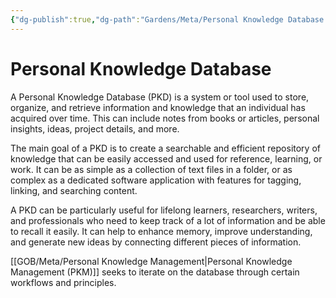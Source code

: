 ```yaml
---
{"dg-publish":true,"dg-path":"Gardens/Meta/Personal Knowledge Database.md","permalink":"/gardens/meta/personal-knowledge-database/","tags":["fundamental","definition","tool"]}
---
```


# Personal Knowledge Database

A Personal Knowledge Database (PKD) is a system or tool used to store, organize, and retrieve information and knowledge that an individual has acquired over time. This can include notes from books or articles, personal insights, ideas, project details, and more.    
  
The main goal of a PKD is to create a searchable and efficient repository of knowledge that can be easily accessed and used for reference, learning, or work. It can be as simple as a collection of text files in a folder, or as complex as a dedicated software application with features for tagging, linking, and searching content.  
  
A PKD can be particularly useful for lifelong learners, researchers, writers, and professionals who need to keep track of a lot of information and be able to recall it easily. It can help to enhance memory, improve understanding, and generate new ideas by connecting different pieces of information.

[[GOB/Meta/Personal Knowledge Management\|Personal Knowledge Management (PKM)]] seeks to iterate on the database through certain workflows and principles.